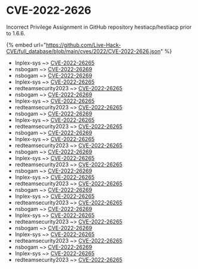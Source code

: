 # CVE-2022-2626

Incorrect Privilege Assignment in GitHub repository hestiacp/hestiacp prior to 1.6.6.

{% embed url="https://github.com/Live-Hack-CVE/full_database/blob/main/cves/2022/CVE-2022-2626.json" %}


* Inplex-sys ~> [CVE-2022-26265](https://www.alice-snow.ru/2022/database/cve-2022-2626/cve-2022-26265-inplex-sys)
* nsbogam ~> [CVE-2022-26269](https://www.alice-snow.ru/2022/database/cve-2022-2626/cve-2022-26269-nsbogam)
* nsbogam ~> [CVE-2022-26269](https://www.alice-snow.ru/2022/database/cve-2022-2626/cve-2022-26269-nsbogam)
* Inplex-sys ~> [CVE-2022-26265](https://www.alice-snow.ru/2022/database/cve-2022-2626/cve-2022-26265-inplex-sys)
* redteamsecurity2023 ~> [CVE-2022-26265](https://www.alice-snow.ru/2022/database/cve-2022-2626/cve-2022-26265-redteamsecurity2023)
* nsbogam ~> [CVE-2022-26269](https://www.alice-snow.ru/2022/database/cve-2022-2626/cve-2022-26269-nsbogam)
* Inplex-sys ~> [CVE-2022-26265](https://www.alice-snow.ru/2022/database/cve-2022-2626/cve-2022-26265-inplex-sys)
* redteamsecurity2023 ~> [CVE-2022-26265](https://www.alice-snow.ru/2022/database/cve-2022-2626/cve-2022-26265-redteamsecurity2023)
* nsbogam ~> [CVE-2022-26269](https://www.alice-snow.ru/2022/database/cve-2022-2626/cve-2022-26269-nsbogam)
* Inplex-sys ~> [CVE-2022-26265](https://www.alice-snow.ru/2022/database/cve-2022-2626/cve-2022-26265-inplex-sys)
* redteamsecurity2023 ~> [CVE-2022-26265](https://www.alice-snow.ru/2022/database/cve-2022-2626/cve-2022-26265-redteamsecurity2023)
* nsbogam ~> [CVE-2022-26269](https://www.alice-snow.ru/2022/database/cve-2022-2626/cve-2022-26269-nsbogam)
* Inplex-sys ~> [CVE-2022-26265](https://www.alice-snow.ru/2022/database/cve-2022-2626/cve-2022-26265-inplex-sys)
* redteamsecurity2023 ~> [CVE-2022-26265](https://www.alice-snow.ru/2022/database/cve-2022-2626/cve-2022-26265-redteamsecurity2023)
* nsbogam ~> [CVE-2022-26269](https://www.alice-snow.ru/2022/database/cve-2022-2626/cve-2022-26269-nsbogam)
* Inplex-sys ~> [CVE-2022-26265](https://www.alice-snow.ru/2022/database/cve-2022-2626/cve-2022-26265-inplex-sys)
* redteamsecurity2023 ~> [CVE-2022-26265](https://www.alice-snow.ru/2022/database/cve-2022-2626/cve-2022-26265-redteamsecurity2023)
* nsbogam ~> [CVE-2022-26269](https://www.alice-snow.ru/2022/database/cve-2022-2626/cve-2022-26269-nsbogam)
* Inplex-sys ~> [CVE-2022-26265](https://www.alice-snow.ru/2022/database/cve-2022-2626/cve-2022-26265-inplex-sys)
* redteamsecurity2023 ~> [CVE-2022-26265](https://www.alice-snow.ru/2022/database/cve-2022-2626/cve-2022-26265-redteamsecurity2023)
* nsbogam ~> [CVE-2022-26269](https://www.alice-snow.ru/2022/database/cve-2022-2626/cve-2022-26269-nsbogam)
* Inplex-sys ~> [CVE-2022-26265](https://www.alice-snow.ru/2022/database/cve-2022-2626/cve-2022-26265-inplex-sys)
* redteamsecurity2023 ~> [CVE-2022-26265](https://www.alice-snow.ru/2022/database/cve-2022-2626/cve-2022-26265-redteamsecurity2023)
* nsbogam ~> [CVE-2022-26269](https://www.alice-snow.ru/2022/database/cve-2022-2626/cve-2022-26269-nsbogam)
* Inplex-sys ~> [CVE-2022-26265](https://www.alice-snow.ru/2022/database/cve-2022-2626/cve-2022-26265-inplex-sys)
* redteamsecurity2023 ~> [CVE-2022-26265](https://www.alice-snow.ru/2022/database/cve-2022-2626/cve-2022-26265-redteamsecurity2023)
* nsbogam ~> [CVE-2022-26269](https://www.alice-snow.ru/2022/database/cve-2022-2626/cve-2022-26269-nsbogam)
* Inplex-sys ~> [CVE-2022-26265](https://www.alice-snow.ru/2022/database/cve-2022-2626/cve-2022-26265-inplex-sys)
* redteamsecurity2023 ~> [CVE-2022-26265](https://www.alice-snow.ru/2022/database/cve-2022-2626/cve-2022-26265-redteamsecurity2023)
* nsbogam ~> [CVE-2022-26269](https://www.alice-snow.ru/2022/database/cve-2022-2626/cve-2022-26269-nsbogam)
* Inplex-sys ~> [CVE-2022-26265](https://www.alice-snow.ru/2022/database/cve-2022-2626/cve-2022-26265-inplex-sys)
* redteamsecurity2023 ~> [CVE-2022-26265](https://www.alice-snow.ru/2022/database/cve-2022-2626/cve-2022-26265-redteamsecurity2023)